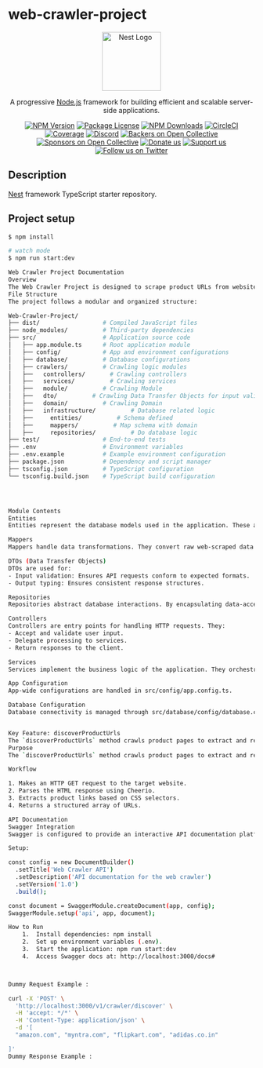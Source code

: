 # web-crawler-project

<p align="center">
  <a href="http://nestjs.com/" target="blank"><img src="https://nestjs.com/img/logo-small.svg" width="120" alt="Nest Logo" /></a>
</p>

[circleci-image]: https://img.shields.io/circleci/build/github/nestjs/nest/master?token=abc123def456
[circleci-url]: https://circleci.com/gh/nestjs/nest

<p align="center">A progressive <a href="http://nodejs.org" target="_blank">Node.js</a> framework for building efficient and scalable server-side applications.</p>
<p align="center">
<a href="https://www.npmjs.com/~nestjscore" target="_blank"><img src="https://img.shields.io/npm/v/@nestjs/core.svg" alt="NPM Version" /></a>
<a href="https://www.npmjs.com/~nestjscore" target="_blank"><img src="https://img.shields.io/npm/l/@nestjs/core.svg" alt="Package License" /></a>
<a href="https://www.npmjs.com/~nestjscore" target="_blank"><img src="https://img.shields.io/npm/dm/@nestjs/common.svg" alt="NPM Downloads" /></a>
<a href="https://circleci.com/gh/nestjs/nest" target="_blank"><img src="https://img.shields.io/circleci/build/github/nestjs/nest/master" alt="CircleCI" /></a>
<a href="https://coveralls.io/github/nestjs/nest?branch=master" target="_blank"><img src="https://coveralls.io/repos/github/nestjs/nest/badge.svg?branch=master#9" alt="Coverage" /></a>
<a href="https://discord.gg/G7Qnnhy" target="_blank"><img src="https://img.shields.io/badge/discord-online-brightgreen.svg" alt="Discord"/></a>
<a href="https://opencollective.com/nest#backer" target="_blank"><img src="https://opencollective.com/nest/backers/badge.svg" alt="Backers on Open Collective" /></a>
<a href="https://opencollective.com/nest#sponsor" target="_blank"><img src="https://opencollective.com/nest/sponsors/badge.svg" alt="Sponsors on Open Collective" /></a>
<a href="https://paypal.me/kamilmysliwiec" target="_blank"><img src="https://img.shields.io/badge/Donate-PayPal-ff3f59.svg" alt="Donate us"/></a>
<a href="https://opencollective.com/nest#sponsor" target="_blank"><img src="https://img.shields.io/badge/Support%20us-Open%20Collective-41B883.svg" alt="Support us"></a>
<a href="https://twitter.com/nestframework" target="_blank"><img src="https://img.shields.io/twitter/follow/nestframework.svg?style=social&label=Follow" alt="Follow us on Twitter"></a>
</p>

<!--[![Backers on Open Collective](https://opencollective.com/nest/backers/badge.svg)](https://opencollective.com/nest#backer)
[![Sponsors on Open Collective](https://opencollective.com/nest/sponsors/badge.svg)](https://opencollective.com/nest#sponsor)-->

## Description

[Nest](https://github.com/nestjs/nest) framework TypeScript starter repository.

## Project setup

```bash
$ npm install

# watch mode
$ npm run start:dev

Web Crawler Project Documentation
Overview
The Web Crawler Project is designed to scrape product URLs from websites, process the extracted data, and expose the results through RESTful APIs. The project is developed using NestJS, leveraging its modular structure for scalability and maintainability.
File Structure
The project follows a modular and organized structure:

Web-Crawler-Project/
├── dist/                  # Compiled JavaScript files
├── node_modules/          # Third-party dependencies
├── src/                   # Application source code
│   ├── app.module.ts      # Root application module
│   ├── config/            # App and environment configurations
│   ├── database/          # Database configurations
│   ├── crawlers/          # Crawling logic modules
│   ├──   controllers/       # Crawling controllers
│   ├──   services/          # Crawling services
│   ├──   module/          # Crawling Module
│   ├──   dto/          # Crawling Data Transfer Objects for input validation
│   ├──   domain/          # Crawling Domain
│   ├──   infrastructure/          # Database related logic
│   ├──     entities/          # Schema defined
│   ├──     mappers/          # Map schema with domain
│   ├──     repositories/          # Do database logic
├── test/                  # End-to-end tests
├── .env                   # Environment variables
├── .env.example           # Example environment configuration
├── package.json           # Dependency and script manager
├── tsconfig.json          # TypeScript configuration
└── tsconfig.build.json    # TypeScript build configuration




Module Contents
Entities
Entities represent the database models used in the application. These are typically mapped directly to MongoDB collections using Mongoose.

Mappers
Mappers handle data transformations. They convert raw web-scraped data into structured models suitable for internal processing.

DTOs (Data Transfer Objects)
DTOs are used for:
- Input validation: Ensures API requests conform to expected formats.
- Output typing: Ensures consistent response structures.

Repositories
Repositories abstract database interactions. By encapsulating data-access logic, they enable clean separation of concerns.

Controllers
Controllers are entry points for handling HTTP requests. They:
- Accept and validate user input.
- Delegate processing to services.
- Return responses to the client.

Services
Services implement the business logic of the application. They orchestrate repository interactions and any additional computations.

App Configuration
App-wide configurations are handled in src/config/app.config.ts.

Database Configuration
Database connectivity is managed through src/database/config/database.config.ts and MongooseConfigService.


Key Feature: discoverProductUrls
The `discoverProductUrls` method crawls product pages to extract and return URLs.
Purpose
The `discoverProductUrls` method crawls product pages to extract and return URLs.

Workflow

1. Makes an HTTP GET request to the target website.
2. Parses the HTML response using Cheerio.
3. Extracts product links based on CSS selectors.
4. Returns a structured array of URLs.

API Documentation
Swagger Integration
Swagger is configured to provide an interactive API documentation platform.

Setup:

const config = new DocumentBuilder()
  .setTitle('Web Crawler API')
  .setDescription('API documentation for the web crawler')
  .setVersion('1.0')
  .build();

const document = SwaggerModule.createDocument(app, config);
SwaggerModule.setup('api', app, document);

How to Run
	1.	Install dependencies: npm install
	2.	Set up environment variables (.env).
	3.	Start the application: npm run start:dev
	4.	Access Swagger docs at: http://localhost:3000/docs#



Dummy Request Example : 

curl -X 'POST' \
  'http://localhost:3000/v1/crawler/discover' \
  -H 'accept: */*' \
  -H 'Content-Type: application/json' \
  -d '[
  "amazon.com", "myntra.com", "flipkart.com", "adidas.co.in"

]'
Dummy Response Example : 

